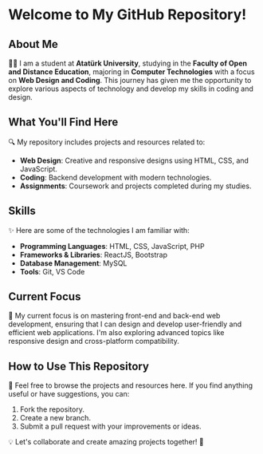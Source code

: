 # Welcome to My GitHub Repository!

## About Me

👨‍🎓 I am a student at **Atatürk University**, studying in the **Faculty of Open and Distance Education**, majoring in **Computer Technologies** with a focus on **Web Design and Coding**. This journey has given me the opportunity to explore various aspects of technology and develop my skills in coding and design.

## What You'll Find Here

🔍 My repository includes projects and resources related to:
- **Web Design**: Creative and responsive designs using HTML, CSS, and JavaScript.
- **Coding**: Backend development with modern technologies.
- **Assignments**: Coursework and projects completed during my studies.

## Skills

✨ Here are some of the technologies I am familiar with:

- **Programming Languages**: HTML, CSS, JavaScript, PHP
- **Frameworks & Libraries**: ReactJS, Bootstrap
- **Database Management**: MySQL
- **Tools**: Git, VS Code

## Current Focus

🎯 My current focus is on mastering front-end and back-end web development, ensuring that I can design and develop user-friendly and efficient web applications. I'm also exploring advanced topics like responsive design and cross-platform compatibility.

## How to Use This Repository

📂 Feel free to browse the projects and resources here. If you find anything useful or have suggestions, you can:

1. Fork the repository.
2. Create a new branch.
3. Submit a pull request with your improvements or ideas.

💡 Let's collaborate and create amazing projects together! 🚀
